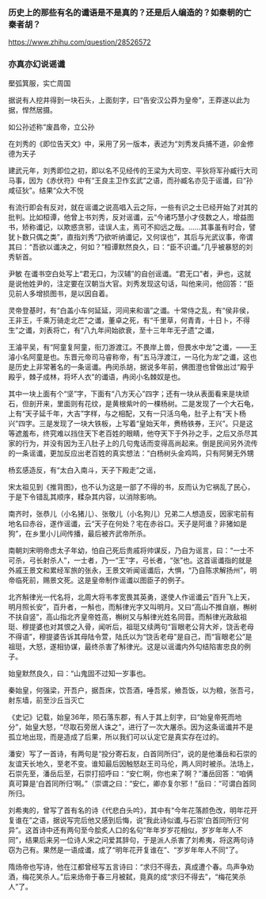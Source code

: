 ### 历史上的那些有名的谶语是不是真的？还是后人编造的？如秦朝的亡秦者胡？
https://www.zhihu.com/question/28526572

### 亦真亦幻说谣谶

檿弧箕服，实亡周国

据说有人挖井得到一块石头，上面刻字，曰“告安汉公莽为皇帝”，王莽遂以此为据，悍然居摄。

如公孙述称“废昌帝，立公孙

在刘秀的《即位告天文》中，采用了另一版本，表述为“刘秀发兵捕不道，卯金修德为天子

建武元年，刘秀即位之初，即以名不见经传的王梁为大司空、平狄将军孙臧行大司马事，因为《赤伏符》中有“王良主卫作玄武”之语，而孙臧名亦见于谣谶，曰“孙咸征狄”。结果“众大不悦

有流行即会有反对，就在谣谶之说高唱入云之际，一些有识之士已经开始了对其的批判。比如桓谭，他曾上书刘秀，反对谣谶，云“今诸巧慧小才伎数之人，增益图书，矫称谶记，以欺惑贪邪，诖误人主，焉可不抑远之哉。……其事虽有时合，譬犹卜数只偶之类”，直指刘秀“乃欲听纳谶记，又何误也”，其后与光武议事，帝谓其曰：“吾欲以谶决之，何如？”桓谭默然良久，曰：“臣不识谶。”几乎被暴怒的刘秀斩首。

尹敏
在谶书空白处写上“君无口，为汉辅”的自创谣谶。“君无口”者，尹也，这就是说他姓尹的，注定要在汉朝当大官。刘秀发现这句话，叫他来问，他回答：“臣见前人多增损图书，是以因自着。

灵帝登基时，有“白盖小车何延延，河间来和谐”之谶。十常侍之乱，有“侯非侯，王非王，千乘万骑走北芒”之谶，董卓之死，有“千里草，何青青，十日卜，不得生”之谶，刘表将亡，有“八九年间始欲衰，至十三年年无孑遗”之谶，

王濬平吴，有“阿童复阿童，衔刀游渡江。不畏岸上兽，但畏水中龙”之谶，——王濬小名阿童是也。东晋元帝司马睿称帝，有“五马浮渡江，一马化为龙”之谶，这也是历史上非常著名的一条谣谶。冉闵杀胡，据说多年前，佛图澄也曾做出过“殿乎殿乎，棘子成林，将坏人衣”的谶语，冉闵小名棘奴是也。

其中一块上面有个“坚”字，下面有“八方天心”四字；还有一块从表面看来是块顽石，但剖开来，里面则有花纹，是黄根紫叶的一棵杨树。二是发现了一个大石龟，上有“天子延千年，大吉”字样，与之相配，又有一只活乌龟，肚子上有“天卜杨兴”四字。三是发现了一块大铁板，上写着“皇始天年，赉杨铁券，王兴”。只是这等遮羞布，终究难以挡住天下老百姓的眼睛，他夺天下于外孙之手，之后又杀尽其家的行为，并没有因为王八肚子上的几句鬼话而变得高尚起来。倒是民间另外流传的一条谣谶，更加反应出老百姓的真实想法：“白杨树头金鸡鸣，只有阿舅无外甥

杨玄感造反，有“太白入南斗，天子下殿走”之谣，

宋太祖见到《推背图》，也不认为这是一部了不得的书，反而认为它祸乱了民心，于是下令错乱其顺序，糅杂其内容，以消除影响。

南齐时，张恭儿（小名猪儿）、张敬儿（小名狗儿）兄弟二人想造反，因家宅前有地名曰赤谷，遂作谣谶，云“天子在何处？宅在赤谷口。天子是阿谁？非猪如是狗”，在乡里小儿间传播，最后被齐武帝所杀。

南朝刘宋明帝虑太子年幼，怕自己死后贵戚将帅谋反，乃自为谣言，曰：“一士不可杀，弓长射杀人”，一士者，乃一“王”字，弓长者，“张”也。这首谣谶指的就是外戚王景文和累经军旅的张永，王景文听闻谣谶后，大惧，“乃自陈求解扬州”，明帝临死前，赐景文死。这是皇帝制作谣谶以图臣子的例子。

北齐斛律光一代名将，北周大将韦孝宽畏其英勇，遂使人作谣谶云“百升飞上天，明月照长安”，百升者，一斛也，而斛律光字又叫明月。又曰“高山不推自崩，槲树不扶自竖”，高山指北齐皇帝姓高，槲树又与斛律光姓名同音。而斛律光政敌祖珽、穆提婆也对其恨之入骨，闻听后，祖珽又续两句“盲眼老公背大斧，饶舌老母不得语”，穆提婆告诉其母陆令萱，陆氏以为“饶舌老母”是自己，而“盲眼老公”是祖珽，大怒，遂相协谋，最终杀害了斛律光。这是以谣谶内外勾结陷害忠良的例子。

始皇默然良久，曰：“山鬼固不过知一岁事也。

秦始皇，何强梁，开吾户，据吾床，饮吾酒，唾吾浆，飨吾饭，以为粮，张吾弓，射东墙，前至沙丘当灭亡

《史记》记载，始皇36年，陨石落东郡，有人于其上刻字，曰“始皇帝死而地分”，始皇大怒，“尽取石旁居人诛之”，进行了一次大屠杀。因为这条谣谶并不是孤立地出现，而是造成了后果，所以我们可以认定它是真实存在过的。

潘安）写了一首诗，有两句是“投分寄石友，白首同所归”，说的是他潘岳和石崇的友谊天长地久，至老不变。谁知最后因触怒赵王司马伦，两人同时被杀。法场上，石崇先至，潘岳后至，石崇打招呼曰：“安仁啊，你也来了啊？”潘岳回答：“咱俩真可算是‘白首同所归’啊。”（崇谓之曰：“安仁，卿亦复尔邪！”岳曰：“可谓白首同所归。

刘希夷的，曾写了首有名的诗《代悲白头吟》，其中有“今年花落颜色改，明年花开复谁在”之语，据说写完后他又感到后悔，说“我此诗似谶,与石崇‘白首同所归’何异”。这首诗中还有两句至今脍炙人口的名句“年年岁岁花相似，岁岁年年人不同”，结果后来另一位诗人宋之问爱其辞句，于是派人杀害了刘希夷，将这两句诗窃为己有。果然是一语成谶，成了“明年花开复谁在”、“岁岁年年人不同”了。

隋炀帝也写诗，他在江都曾经写五言诗曰：“求归不得去，真成遭个春。鸟声争劝酒，梅花笑杀人。”后来炀帝于春三月被弑，竟真的成“求归不得去”，“梅花笑杀人”了。
